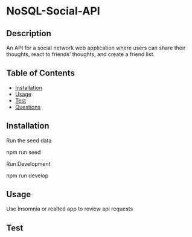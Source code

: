 # NoSQL-Social-API


## Description
An API for a social network web application where users can share their thoughts, react to friends’ thoughts, and create a friend list. 




## Table of Contents

- [Installation](#installation)
- [Usage](#usage)
- [Test](#test)
- [Questions](#questions)


## Installation

Run the seed data

npm run seed

Run Development

npm run develop 



## Usage

Use Insomnia or realted app to review api requests


## Test